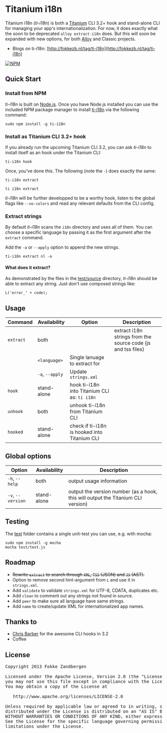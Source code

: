 # Titanium i18n

Titanium i18n (*ti-i18n*) is both a [Titanium](http://docs.appcelerator.com/titanium/latest/#!/guide/Titanium_Command-Line_Interface_Reference) CLI 3.2+ hook and stand-alone CLI for managing your app's internationalization. For now, it does exactly what the soon to be deprecated `alloy extract-i18n` does. But this will soon be expanded with new options, for both [Alloy](http://docs.appcelerator.com/titanium/latest/#!/guide/Alloy_Command-Line_Interface_Reference) and Classic projects.

* Blogs on ti-i18n: [http://fokkezb.nl/tag/ti-i18n](http://fokkezb.nl/tag/ti-i18n)

[![NPM](https://nodei.co/npm/ti-i18n.png?downloads=true&starts=true)](https://nodei.co/npm/ti-i18n/)

## Quick Start

### Install from NPM
*ti-i18n* is built on [Node.js](http://nodejs.org/). Once you have Node.js installed you can use the included NPM package manager to install [ti-i18n](https://npmjs.org/package/ti-i18n) via the following command:

```
sudo npm install -g ti-i18n
```

### Install as Titanium CLI 3.2+ hook
If you already run the upcoming Titanium CLI 3.2, you can ask *ti-i18n* to install itself as an hook under the Titanium CLI:

```
ti-i18n hook
```

Once, you've done this. The following (note the `-`) does exactly the same:

```
ti-i18n extract

ti i18n extract
```

*ti-i18n* will be further developped to be a worthy hook, listen to the global flags like `--no-colors` and read any relevant defaults from the CLI config.

### Extract strings
By default *ti-i18n* scans the `i18n` directory and uses all of them. You can choose a specific language by passing it as the first argument after the `extract` command.

Add the `-a` or `--apply` option to append the new strings.

```
ti-i18n extract nl -a
```

#### What does it extract?
As demonstrated by the files in the [test/source](https://github.com/FokkeZB/ti-i18n/tree/master/test/source) directory, *ti-i18n* should be able to extract any string. Just don't use composed strings like:

```
L('error_' + code);
```

## Usage
Command | Availability | Option | Description
------- | ------------ | ------ | -----------
`extract`|both||extract i18n strings from the source code (js and tss files)
||`<language>`|Single lanuage to extract for
||`-a`, `--apply`|Update `strings.xml`
`hook`|stand-alone|hook ti-i18n into Titanium CLI as: `ti i18n`
`unhook`|both|unhook ti-i18n from Titanium CLI
`hooked`|stand-alone|check if ti-i18n is hooked into Titanium CLI

## Global options
Option | Availability | Description
------- | ----------- | -----------
`-h`, `--help`|both|output usage information
`-v`, `--version`|stand-alone|output the version number (as a hook, this will output the Titanium CLI version)

## Testing
The [test](https://github.com/FokkeZB/ti-i18n/tree/master/test) folder contains a single unit-test you can use, e.g. with mocha:

```
sudo npm install -g mocha
mocha test/test.js
```

## Roadmap

* ~~Rewrite `extract` to search through `XML`, `TSS` (JSON) and `JS` (AST).~~
* Option to remove second hint-argument from `L` and use it in `strings.xml`.
* Add `validate` to validate `strings.xml` for UTF-8, CDATA, duplicates etc.
* Add `clean` to comment out any strings not found in source.
* Add `peer` to make sure all language have same strings.
* Add `name` to create/update XML for internationalized app names.

## Thanks to

* [Chris Barber](https://twitter.com/cb1kenobi) for the awesome CLI hooks in 3.2
* Coffee

## License

<pre>
Copyright 2013 Fokke Zandbergen

Licensed under the Apache License, Version 2.0 (the "License");
you may not use this file except in compliance with the License.
You may obtain a copy of the License at

   http://www.apache.org/licenses/LICENSE-2.0

Unless required by applicable law or agreed to in writing, software
distributed under the License is distributed on an "AS IS" BASIS,
WITHOUT WARRANTIES OR CONDITIONS OF ANY KIND, either express or implied.
See the License for the specific language governing permissions and
limitations under the License.
</pre>
